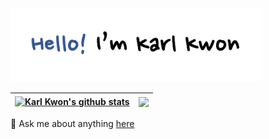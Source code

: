 <img width="400" alt="Hello, I'm Karl. I do open source!" src="./assets/gh-readme-header.png" />


<!-- [![GitHub stats](https://github-readme-stats-kyeongan.vercel.app//api?username=Kyeongan)](https://github.com/Kyeongan/github-readme-stats) -->
<!-- [![GitHub Streak](http://github-readme-streak-stats.herokuapp.com?user=Kyeongan&hide_border=false)](https://git.io/streak-stats) -->
<!-- [![Top Langs](https://github-readme-stats.vercel.app/api/top-langs/?username=Kyeongan&langs_count=5&hide=html,css,tex)](https://github.com/Kyeongan/github-readme-stats) -->

| <a href="https://github.com/Kyeongan/Kyeongan"><img align="center" src="https://github-readme-stats-kyeongan.vercel.app/api?username=Kyeongan&show_icons=true&include_all_commits=true&hide_border=true" alt="Karl Kwon's github stats" /></a> | <a href="https://github.com/Kyeongan/Kyeongan"><img align="center" src="https://github-readme-stats-kyeongan.vercel.app/api/top-langs/?username=Kyeongan&layout=compact&langs_count=8&hide=html,css,tex&hide_border=true" /></a> |
| ------------- | ------------- |


<!-- #### Repositories
[![Readme Card](https://github-readme-stats.vercel.app/api/pin/?username=Kyeongan&repo=deck.gl)](https://github.com/Kyeongan/Kyeongan)
[![Readme Card](https://github-readme-stats.vercel.app/api/pin/?username=Kyeongan&repo=UKC-Python)](https://github.com/Kyeongan/Kyeongan) -->


💬 Ask me about anything [here](https://github.com/kyeongan/kyeongan/issues)


<!--
**Kyeongan/Kyeongan** is a ✨ _special_ ✨ repository because its `README.md` (this file) appears on your GitHub profile.

Here are some ideas to get you started:

- 🔭 I’m currently working on ...
- 🌱 I’m currently learning ...
- 👯 I’m looking to collaborate on ...
- 🤔 I’m looking for help with ...
- 💬 Ask me about ...
- 📫 How to reach me: ...
- 😄 Pronouns: ...
- ⚡ Fun fact: ...
-->
